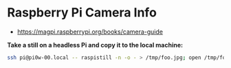 # Raspberry Pi Camera Info

* https://magpi.raspberrypi.org/books/camera-guide

**Take a still on a headless Pi and copy it to the local machine:**  
```bash
ssh pi@pi0w-00.local -- raspistill -n -o - > /tmp/foo.jpg; open /tmp/foo.jpg
```
